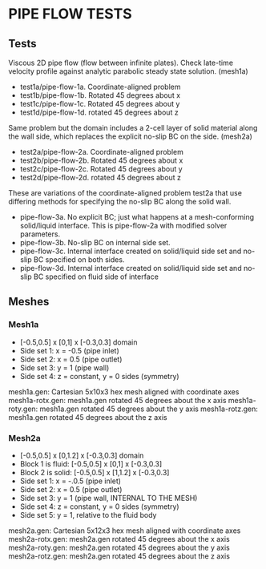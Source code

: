 PIPE FLOW TESTS
===============

## Tests

Viscous 2D pipe flow (flow between infinite plates). Check late-time
velocity profile against analytic parabolic steady state solution. (mesh1a)

* test1a/pipe-flow-1a. Coordinate-aligned problem
* test1b/pipe-flow-1b. Rotated 45 degrees about x
* test1c/pipe-flow-1c. Rotated 45 degrees about y
* test1d/pipe-flow-1d. rotated 45 degrees about z

Same problem but the domain includes a 2-cell layer of solid material along
the wall side, which replaces the explicit no-slip BC on the side. (mesh2a)

* test2a/pipe-flow-2a. Coordinate-aligned problem
* test2b/pipe-flow-2b. Rotated 45 degrees about x
* test2c/pipe-flow-2c. Rotated 45 degrees about y
* test2d/pipe-flow-2d. rotated 45 degrees about z

These are variations of the coordinate-aligned problem test2a that use differing
methods for specifying the no-slip BC along the solid wall.

* pipe-flow-3a. No explicit BC; just what happens at a mesh-conforming
  solid/liquid interface. This is pipe-flow-2a with modified solver parameters.
* pipe-flow-3b. No-slip BC on internal side set.
* pipe-flow-3c. Internal interface created on solid/liquid side set and no-slip
  BC specified on both sides.
* pipe-flow-3d. Internal interface created on solid/liquid side set and no-slip
  BC specified on fluid side of interface

Meshes
------

### Mesh1a
* [-0.5,0.5] x [0,1] x [-0.3,0.3] domain
* Side set 1: x = -0.5 (pipe inlet)
* Side set 2: x = 0.5 (pipe outlet)
* Side set 3: y = 1 (pipe wall)
* Side set 4: z = constant, y = 0 sides (symmetry)

mesh1a.gen: Cartesian 5x10x3 hex mesh aligned with coordinate axes
mesh1a-rotx.gen: mesh1a.gen rotated 45 degrees about the x axis
mesh1a-roty.gen: mesh1a.gen rotated 45 degrees about the y axis
mesh1a-rotz.gen: mesh1a.gen rotated 45 degrees about the z axis

### Mesh2a
* [-0.5,0.5] x [0,1.2] x [-0.3,0.3] domain
* Block 1 is fluid: [-0.5,0.5] x [0,1] x [-0.3,0.3]
* Block 2 is solid: [-0.5,0.5] x [1,1.2] x [-0.3,0.3]
* Side set 1: x = -.0.5 (pipe inlet)
* Side set 2: x = 0.5 (pipe outlet)
* Side set 3: y = 1 (pipe wall, INTERNAL TO THE MESH)
* Side set 4: z = constant, y = 0 sides (symmetry)
* Side set 5: y = 1, relative to the fluid body

mesh2a.gen: Cartesian 5x12x3 hex mesh aligned with coordinate axes
mesh2a-rotx.gen: mesh2a.gen rotated 45 degrees about the x axis
mesh2a-roty.gen: mesh2a.gen rotated 45 degrees about the y axis
mesh2a-rotz.gen: mesh2a.gen rotated 45 degrees about the z axis
